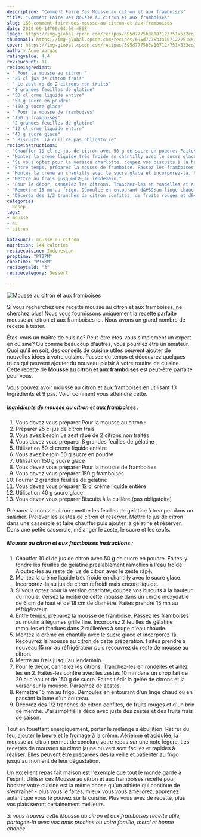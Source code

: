```yaml
---
description: "Comment Faire Des Mousse au citron et aux framboises"
title: "Comment Faire Des Mousse au citron et aux framboises"
slug: 166-comment-faire-des-mousse-au-citron-et-aux-framboises
date: 2020-09-14T06:04:06.485Z
image: https://img-global.cpcdn.com/recipes/695d7775b3a10712/751x532cq70/mousse-au-citron-et-aux-framboises-photo-principale-de-la-recette.jpg
thumbnail: https://img-global.cpcdn.com/recipes/695d7775b3a10712/751x532cq70/mousse-au-citron-et-aux-framboises-photo-principale-de-la-recette.jpg
cover: https://img-global.cpcdn.com/recipes/695d7775b3a10712/751x532cq70/mousse-au-citron-et-aux-framboises-photo-principale-de-la-recette.jpg
author: Anne Vargas
ratingvalue: 4.4
reviewcount: 11
recipeingredient:
- " Pour la mousse au citron "
- "25 cl jus de citron frais"
- " Le zest rp de 2 citrons non traits"
- "8 grandes feuilles de glatine"
- "50 cl crme liquide entire"
- "50 g sucre en poudre"
- "150 g sucre glace"
- " Pour la mousse de framboises"
- "150 g framboises"
- "2 grandes feuilles de glatine"
- "12 cl crme liquide entire"
- "40 g sucre glace"
- " Biscuits  la cuillre pas obligatoire"
recipeinstructions:
- "Chauffer 10 cl de jus de citron avec 50 g de sucre en poudre. Faites-y fondre les feuilles de gélatine préalablement ramollies à l&#39;eau froide. Ajoutez-les au reste de jus de citron avec le zeste râpé."
- "Montez la crème liquide très froide en chantilly avec le sucre glace. Incorporez-la au jus de citron refroidi mais encore liquide."
- "Si vous optez pour la version charlotte, coupez vos biscuits à la hauteur du moule. Versez la moitié de cette mousse dans un cercle inoxydable de 6 cm de haut et de 18 cm de diamètre. Faites prendre 15 mn au réfrigérateur."
- "Entre temps, préparez la mousse de framboise. Passez les framboises au moulin à légumes grille fine. Incorporez 2 feuilles de gélatine ramollies et fondues dans 2 cuillerées à soupe d&#39;eau chaude."
- "Montez la crème en chantilly avec le sucre glace et incorporez-là. Recouvrez la mousse au citron de cette préparation. Faites prendre à nouveau 15 mn au réfrigérateur puis recouvrez du reste de mousse au citron."
- "Mettre au frais jusqu&#39;au lendemain."
- "Pour le décor, cannelez les citrons. Tranchez-les en rondelles et aillez les en 2. Faites-les confire avec les zestes 10 mn dans un sirop fait de 20 cl d&#39;eau et de 150 g de sucre. Faites tiédir la gelée de citrons et la verser sur la mousse. Parsemez de zestes."
- "Remettre 15 mn au frigo. Démoulez en entourant d&#39;un linge chaud ou en passant la lame d&#39;un couteau."
- "Décorez des 1/2 tranches de citron confites, de fruits rouges et d&#39;un brin de menthe. J&#39;ai simplifié la déco avec juste des zestes et des fruits frais de saison."
categories:
- Resep
tags:
- mousse
- au
- citron

katakunci: mousse au citron 
nutrition: 144 calories
recipecuisine: Indonesian
preptime: "PT27M"
cooktime: "PT58M"
recipeyield: "3"
recipecategory: Dessert

---
```



![Mousse au citron et aux framboises](https://img-global.cpcdn.com/recipes/695d7775b3a10712/751x532cq70/mousse-au-citron-et-aux-framboises-photo-principale-de-la-recette.jpg)

Si vous recherchez une recette mousse au citron et aux framboises, ne cherchez plus! Nous vous fournissons uniquement la recette parfaite mousse au citron et aux framboises ici. Nous avons un grand nombre de recette à tester.

Êtes-vous un maître de cuisine? Peut-être êtes-vous simplement un expert en cuisine? Ou comme beaucoup d'autres, vous pourriez être un amateur. Quoi qu'il en soit, des conseils de cuisine utiles peuvent ajouter de nouvelles idées à votre cuisine. Passez du temps et découvrez quelques trucs qui peuvent ajouter du nouveau plaisir à votre routine de cuisine. Cette recette de <strong> Mousse au citron et aux framboises </strong> est peut-être parfaite pour vous.

<!--inarticleads1-->

Vous pouvez avoir mousse au citron et aux framboises en utilisant 13 Ingrédients et 9 pas. Voici comment vous atteindre cette.

##### Ingrédients de mousse au citron et aux framboises :

1. Vous devez vous préparer  Pour la mousse au citron :
1. Préparer 25 cl jus de citron frais
1. Vous avez besoin  Le zest râpé de 2 citrons non traités
1. Vous devez vous préparer 8 grandes feuilles de gélatine
1. Utilisation 50 cl crème liquide entière
1. Vous avez besoin 50 g sucre en poudre
1. Utilisation 150 g sucre glace
1. Vous devez vous préparer  Pour la mousse de framboises
1. Vous devez vous préparer 150 g framboises
1. Fournir 2 grandes feuilles de gélatine
1. Vous devez vous préparer 12 cl crème liquide entière
1. Utilisation 40 g sucre glace
1. Vous devez vous préparer  Biscuits à la cuillère (pas obligatoire)


Préparer la mousse citron : mettre les feuilles de gélatine à tremper dans un saladier. Prélever les zestes de citron et réserver. Mettre le jus de citron dans une casserole et faire chauffer puis ajouter la gélatine et réserver. Dans une petite casserole, mélanger le zeste, le sucre et les œufs. 

<!--inarticleads2-->

##### Mousse au citron et aux framboises instructions :

1. Chauffer 10 cl de jus de citron avec 50 g de sucre en poudre. Faites-y fondre les feuilles de gélatine préalablement ramollies à l&#39;eau froide. Ajoutez-les au reste de jus de citron avec le zeste râpé.
1. Montez la crème liquide très froide en chantilly avec le sucre glace. Incorporez-la au jus de citron refroidi mais encore liquide.
1. Si vous optez pour la version charlotte, coupez vos biscuits à la hauteur du moule. Versez la moitié de cette mousse dans un cercle inoxydable de 6 cm de haut et de 18 cm de diamètre. Faites prendre 15 mn au réfrigérateur.
1. Entre temps, préparez la mousse de framboise. Passez les framboises au moulin à légumes grille fine. Incorporez 2 feuilles de gélatine ramollies et fondues dans 2 cuillerées à soupe d&#39;eau chaude.
1. Montez la crème en chantilly avec le sucre glace et incorporez-là. Recouvrez la mousse au citron de cette préparation. Faites prendre à nouveau 15 mn au réfrigérateur puis recouvrez du reste de mousse au citron.
1. Mettre au frais jusqu&#39;au lendemain.
1. Pour le décor, cannelez les citrons. Tranchez-les en rondelles et aillez les en 2. Faites-les confire avec les zestes 10 mn dans un sirop fait de 20 cl d&#39;eau et de 150 g de sucre. Faites tiédir la gelée de citrons et la verser sur la mousse. Parsemez de zestes.
1. Remettre 15 mn au frigo. Démoulez en entourant d&#39;un linge chaud ou en passant la lame d&#39;un couteau.
1. Décorez des 1/2 tranches de citron confites, de fruits rouges et d&#39;un brin de menthe. J&#39;ai simplifié la déco avec juste des zestes et des fruits frais de saison.


Tout en fouettant énergiquement, porter le mélange à ébullition. Retirer du feu, ajouter le beure et le fromage à la crème. Aérienne et acidulée, la mousse au citron permet de conclure votre repas sur une note légère. Les recettes de mousses au citron jaune ou vert sont faciles et rapides à réaliser. Elles peuvent être préparées dès la veille et patienter au frigo jusqu&#39;au moment de leur dégustation. 

<!--inarticleads1-->

<p>
Un excellent repas fait maison est l'exemple que tout le monde garde à l'esprit. Utiliser ces Mousse au citron et aux framboises recette pour booster votre cuisine est la même chose qu'un athlète qui continue de s'entraîner - plus vous le faites, mieux vous vous améliorez, apprenez autant que vous le pouvez sur la cuisine. Plus vous avez de recette, plus vos plats seront certainement meilleurs.
</p>

<p>
<i>Si vous trouvez cette Mousse au citron et aux framboises recette utile, partagez-la avec vos amis proches ou votre famille, merci et bonne chance.</i>
</p>
